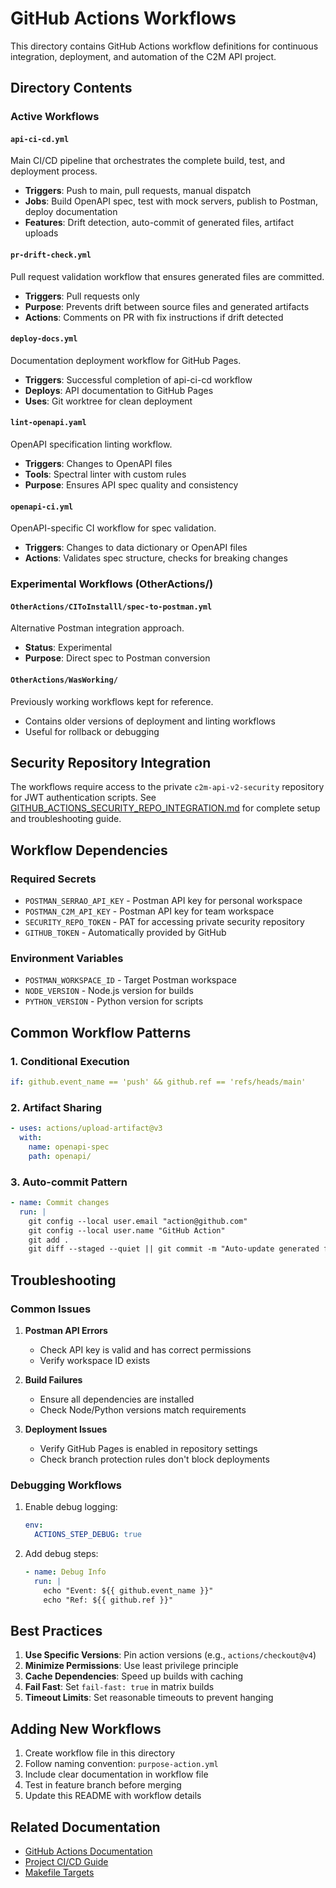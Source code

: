 # GitHub Actions Workflows

This directory contains GitHub Actions workflow definitions for continuous integration, deployment, and automation of the C2M API project.

## Directory Contents

### Active Workflows

#### `api-ci-cd.yml`
Main CI/CD pipeline that orchestrates the complete build, test, and deployment process.
- **Triggers**: Push to main, pull requests, manual dispatch
- **Jobs**: Build OpenAPI spec, test with mock servers, publish to Postman, deploy documentation
- **Features**: Drift detection, auto-commit of generated files, artifact uploads

#### `pr-drift-check.yml`
Pull request validation workflow that ensures generated files are committed.
- **Triggers**: Pull requests only
- **Purpose**: Prevents drift between source files and generated artifacts
- **Actions**: Comments on PR with fix instructions if drift detected

#### `deploy-docs.yml`
Documentation deployment workflow for GitHub Pages.
- **Triggers**: Successful completion of api-ci-cd workflow
- **Deploys**: API documentation to GitHub Pages
- **Uses**: Git worktree for clean deployment

#### `lint-openapi.yaml`
OpenAPI specification linting workflow.
- **Triggers**: Changes to OpenAPI files
- **Tools**: Spectral linter with custom rules
- **Purpose**: Ensures API spec quality and consistency

#### `openapi-ci.yml`
OpenAPI-specific CI workflow for spec validation.
- **Triggers**: Changes to data dictionary or OpenAPI files
- **Actions**: Validates spec structure, checks for breaking changes

### Experimental Workflows (OtherActions/)

#### `OtherActions/CIToInstalll/spec-to-postman.yml`
Alternative Postman integration approach.
- **Status**: Experimental
- **Purpose**: Direct spec to Postman conversion

#### `OtherActions/WasWorking/`
Previously working workflows kept for reference.
- Contains older versions of deployment and linting workflows
- Useful for rollback or debugging

## Security Repository Integration

The workflows require access to the private `c2m-api-v2-security` repository for JWT authentication scripts. See [GITHUB_ACTIONS_SECURITY_REPO_INTEGRATION.md](./GITHUB_ACTIONS_SECURITY_REPO_INTEGRATION.md) for complete setup and troubleshooting guide.

## Workflow Dependencies

### Required Secrets
- `POSTMAN_SERRAO_API_KEY` - Postman API key for personal workspace
- `POSTMAN_C2M_API_KEY` - Postman API key for team workspace
- `SECURITY_REPO_TOKEN` - PAT for accessing private security repository
- `GITHUB_TOKEN` - Automatically provided by GitHub

### Environment Variables
- `POSTMAN_WORKSPACE_ID` - Target Postman workspace
- `NODE_VERSION` - Node.js version for builds
- `PYTHON_VERSION` - Python version for scripts

## Common Workflow Patterns

### 1. Conditional Execution
```yaml
if: github.event_name == 'push' && github.ref == 'refs/heads/main'
```

### 2. Artifact Sharing
```yaml
- uses: actions/upload-artifact@v3
  with:
    name: openapi-spec
    path: openapi/
```

### 3. Auto-commit Pattern
```yaml
- name: Commit changes
  run: |
    git config --local user.email "action@github.com"
    git config --local user.name "GitHub Action"
    git add .
    git diff --staged --quiet || git commit -m "Auto-update generated files"
```

## Troubleshooting

### Common Issues

1. **Postman API Errors**
   - Check API key is valid and has correct permissions
   - Verify workspace ID exists

2. **Build Failures**
   - Ensure all dependencies are installed
   - Check Node/Python versions match requirements

3. **Deployment Issues**
   - Verify GitHub Pages is enabled in repository settings
   - Check branch protection rules don't block deployments

### Debugging Workflows

1. Enable debug logging:
   ```yaml
   env:
     ACTIONS_STEP_DEBUG: true
   ```

2. Add debug steps:
   ```yaml
   - name: Debug Info
     run: |
       echo "Event: ${{ github.event_name }}"
       echo "Ref: ${{ github.ref }}"
   ```

## Best Practices

1. **Use Specific Versions**: Pin action versions (e.g., `actions/checkout@v4`)
2. **Minimize Permissions**: Use least privilege principle
3. **Cache Dependencies**: Speed up builds with caching
4. **Fail Fast**: Set `fail-fast: true` in matrix builds
5. **Timeout Limits**: Set reasonable timeouts to prevent hanging

## Adding New Workflows

1. Create workflow file in this directory
2. Follow naming convention: `purpose-action.yml`
3. Include clear documentation in workflow file
4. Test in feature branch before merging
5. Update this README with workflow details

## Related Documentation

- [GitHub Actions Documentation](https://docs.github.com/en/actions)
- [Project CI/CD Guide](../../README.md#cicd-pipeline-github-actions)
- [Makefile Targets](../../Makefile)
